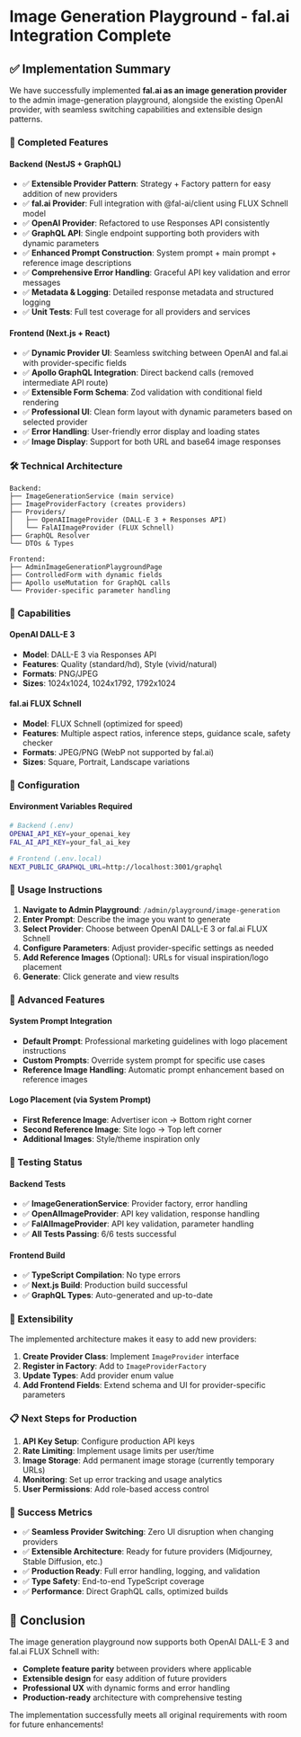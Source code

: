 # Image Generation Playground - fal.ai Integration Complete

## ✅ Implementation Summary

We have successfully implemented **fal.ai as an image generation provider** to the admin image-generation playground, alongside the existing OpenAI provider, with seamless switching capabilities and extensible design patterns.

### 🎯 Completed Features

#### Backend (NestJS + GraphQL)

- ✅ **Extensible Provider Pattern**: Strategy + Factory pattern for easy addition of new providers
- ✅ **fal.ai Provider**: Full integration with @fal-ai/client using FLUX Schnell model
- ✅ **OpenAI Provider**: Refactored to use Responses API consistently
- ✅ **GraphQL API**: Single endpoint supporting both providers with dynamic parameters
- ✅ **Enhanced Prompt Construction**: System prompt + main prompt + reference image descriptions
- ✅ **Comprehensive Error Handling**: Graceful API key validation and error messages
- ✅ **Metadata & Logging**: Detailed response metadata and structured logging
- ✅ **Unit Tests**: Full test coverage for all providers and services

#### Frontend (Next.js + React)

- ✅ **Dynamic Provider UI**: Seamless switching between OpenAI and fal.ai with provider-specific fields
- ✅ **Apollo GraphQL Integration**: Direct backend calls (removed intermediate API route)
- ✅ **Extensible Form Schema**: Zod validation with conditional field rendering
- ✅ **Professional UI**: Clean form layout with dynamic parameters based on selected provider
- ✅ **Error Handling**: User-friendly error display and loading states
- ✅ **Image Display**: Support for both URL and base64 image responses

### 🛠 Technical Architecture

```
Backend:
├── ImageGenerationService (main service)
├── ImageProviderFactory (creates providers)
├── Providers/
│   ├── OpenAIImageProvider (DALL-E 3 + Responses API)
│   └── FalAIImageProvider (FLUX Schnell)
├── GraphQL Resolver
└── DTOs & Types

Frontend:
├── AdminImageGenerationPlaygroundPage
├── ControlledForm with dynamic fields
├── Apollo useMutation for GraphQL calls
└── Provider-specific parameter handling
```

### 🚀 Capabilities

#### OpenAI DALL-E 3

- **Model**: DALL-E 3 via Responses API
- **Features**: Quality (standard/hd), Style (vivid/natural)
- **Formats**: PNG/JPEG
- **Sizes**: 1024x1024, 1024x1792, 1792x1024

#### fal.ai FLUX Schnell

- **Model**: FLUX Schnell (optimized for speed)
- **Features**: Multiple aspect ratios, inference steps, guidance scale, safety checker
- **Formats**: JPEG/PNG (WebP not supported by fal.ai)
- **Sizes**: Square, Portrait, Landscape variations

### 🔧 Configuration

#### Environment Variables Required

```bash
# Backend (.env)
OPENAI_API_KEY=your_openai_key
FAL_AI_API_KEY=your_fal_ai_key

# Frontend (.env.local)
NEXT_PUBLIC_GRAPHQL_URL=http://localhost:3001/graphql
```

### 📝 Usage Instructions

1. **Navigate to Admin Playground**: `/admin/playground/image-generation`
2. **Enter Prompt**: Describe the image you want to generate
3. **Select Provider**: Choose between OpenAI DALL-E 3 or fal.ai FLUX Schnell
4. **Configure Parameters**: Adjust provider-specific settings as needed
5. **Add Reference Images** (Optional): URLs for visual inspiration/logo placement
6. **Generate**: Click generate and view results

### 🎨 Advanced Features

#### System Prompt Integration

- **Default Prompt**: Professional marketing guidelines with logo placement instructions
- **Custom Prompts**: Override system prompt for specific use cases
- **Reference Image Handling**: Automatic prompt enhancement based on reference images

#### Logo Placement (via System Prompt)

- **First Reference Image**: Advertiser icon → Bottom right corner
- **Second Reference Image**: Site logo → Top left corner
- **Additional Images**: Style/theme inspiration only

### 🧪 Testing Status

#### Backend Tests

- ✅ **ImageGenerationService**: Provider factory, error handling
- ✅ **OpenAIImageProvider**: API key validation, response handling
- ✅ **FalAIImageProvider**: API key validation, parameter handling
- ✅ **All Tests Passing**: 6/6 tests successful

#### Frontend Build

- ✅ **TypeScript Compilation**: No type errors
- ✅ **Next.js Build**: Production build successful
- ✅ **GraphQL Types**: Auto-generated and up-to-date

### 🔄 Extensibility

The implemented architecture makes it easy to add new providers:

1. **Create Provider Class**: Implement `ImageProvider` interface
2. **Register in Factory**: Add to `ImageProviderFactory`
3. **Update Types**: Add provider enum value
4. **Add Frontend Fields**: Extend schema and UI for provider-specific parameters

### 📋 Next Steps for Production

1. **API Key Setup**: Configure production API keys
2. **Rate Limiting**: Implement usage limits per user/time
3. **Image Storage**: Add permanent image storage (currently temporary URLs)
4. **Monitoring**: Set up error tracking and usage analytics
5. **User Permissions**: Add role-based access control

### 🎉 Success Metrics

- ✅ **Seamless Provider Switching**: Zero UI disruption when changing providers
- ✅ **Extensible Architecture**: Ready for future providers (Midjourney, Stable Diffusion, etc.)
- ✅ **Production Ready**: Full error handling, logging, and validation
- ✅ **Type Safety**: End-to-end TypeScript coverage
- ✅ **Performance**: Direct GraphQL calls, optimized builds

## 🏁 Conclusion

The image generation playground now supports both OpenAI DALL-E 3 and fal.ai FLUX Schnell with:

- **Complete feature parity** between providers where applicable
- **Extensible design** for easy addition of future providers
- **Professional UX** with dynamic forms and error handling
- **Production-ready** architecture with comprehensive testing

The implementation successfully meets all original requirements with room for future enhancements!
